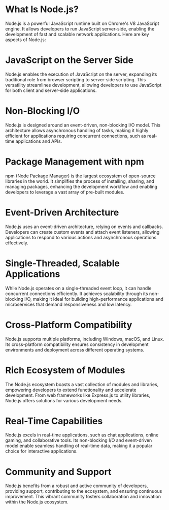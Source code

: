 # What Is Node.js?
Node.js is a powerful JavaScript runtime built on Chrome's V8 JavaScript engine. It allows developers to run JavaScript server-side, enabling the development of fast and scalable network applications. Here are key aspects of Node.js:

# JavaScript on the Server Side
Node.js enables the execution of JavaScript on the server, expanding its traditional role from browser scripting to server-side scripting. This versatility streamlines development, allowing developers to use JavaScript for both client and server-side applications.

# Non-Blocking I/O
Node.js is designed around an event-driven, non-blocking I/O model. This architecture allows asynchronous handling of tasks, making it highly efficient for applications requiring concurrent connections, such as real-time applications and APIs.

# Package Management with npm
npm (Node Package Manager) is the largest ecosystem of open-source libraries in the world. It simplifies the process of installing, sharing, and managing packages, enhancing the development workflow and enabling developers to leverage a vast array of pre-built modules.

# Event-Driven Architecture
Node.js uses an event-driven architecture, relying on events and callbacks. Developers can create custom events and attach event listeners, allowing applications to respond to various actions and asynchronous operations effectively.

# Single-Threaded, Scalable Applications
While Node.js operates on a single-threaded event loop, it can handle concurrent connections efficiently. It achieves scalability through its non-blocking I/O, making it ideal for building high-performance applications and microservices that demand responsiveness and low latency.

# Cross-Platform Compatibility
Node.js supports multiple platforms, including Windows, macOS, and Linux. Its cross-platform compatibility ensures consistency in development environments and deployment across different operating systems.

# Rich Ecosystem of Modules
The Node.js ecosystem boasts a vast collection of modules and libraries, empowering developers to extend functionality and accelerate development. From web frameworks like Express.js to utility libraries, Node.js offers solutions for various development needs.

# Real-Time Capabilities
Node.js excels in real-time applications, such as chat applications, online gaming, and collaborative tools. Its non-blocking I/O and event-driven model enable seamless handling of real-time data, making it a popular choice for interactive applications.

# Community and Support
Node.js benefits from a robust and active community of developers, providing support, contributing to the ecosystem, and ensuring continuous improvement. This vibrant community fosters collaboration and innovation within the Node.js ecosystem.
